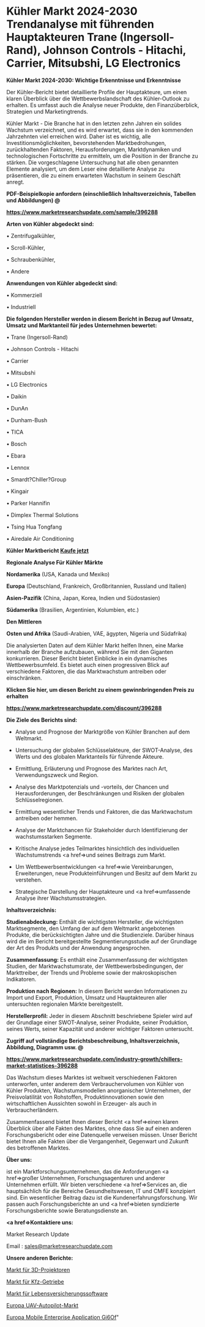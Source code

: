 # Kühler Markt 2024-2030 Trendanalyse mit führenden Hauptakteuren Trane (Ingersoll-Rand), Johnson Controls - Hitachi, Carrier, Mitsubshi, LG Electronics

<strong>Kühler Markt 2024-2030: Wichtige Erkenntnisse und Erkenntnisse</strong>

Der Kühler-Bericht bietet detaillierte Profile der Hauptakteure, um einen klaren Überblick über die Wettbewerbslandschaft des Kühler-Outlook zu erhalten. Es umfasst auch die Analyse neuer Produkte, den Finanzüberblick, Strategien und Marketingtrends.

Kühler Markt - Die Branche hat in den letzten zehn Jahren ein solides Wachstum verzeichnet, und es wird erwartet, dass sie in den kommenden Jahrzehnten viel erreichen wird. Daher ist es wichtig, alle Investitionsmöglichkeiten, bevorstehenden Marktbedrohungen, zurückhaltenden Faktoren, Herausforderungen, Marktdynamiken und technologischen Fortschritte zu ermitteln, um die Position in der Branche zu stärken. Die vorgeschlagene Untersuchung hat alle oben genannten Elemente analysiert, um dem Leser eine detaillierte Analyse zu präsentieren, die zu einem erwarteten Wachstum in seinem Geschäft anregt.



<strong><b>PDF-Beispielkopie anfordern (einschließlich Inhaltsverzeichnis, Tabellen und Abbildungen) @ </b></strong>

<strong><a href=https://www.marketresearchupdate.com/sample/396288>

<strong>https://www.marketresearchupdate.com/sample/396288</u></a></strong></strong>



<strong>Arten von Kühler abgedeckt sind:</strong>

• Zentrifugalkühler,

• Scroll-Kühler,

• Schraubenkühler,

• Andere



<strong>Anwendungen von Kühler abgedeckt sind:</strong>

• Kommerziell

• Industriell



<strong>Die folgenden Hersteller werden in diesem Bericht in Bezug auf Umsatz, Umsatz und Marktanteil für jedes Unternehmen bewertet:</strong>

• Trane (Ingersoll-Rand)

• Johnson Controls - Hitachi

• Carrier

• Mitsubshi

• LG Electronics

• Daikin

• DunAn

• Dunham-Bush

• TICA

• Bosch

• Ebara

• Lennox

• Smardt?Chiller?Group

• Kingair

• Parker Hannifin 

• Dimplex Thermal Solutions

• Tsing Hua Tongfang

• Airedale Air Conditioning



<strong>Kühler Marktbericht <a href=https://www.marketresearchupdate.com/buynow/396288>Kaufe jetzt</a></strong>



<strong>Regionale Analyse Für Kühler Märkte</strong>



<strong>Nordamerika</strong> (USA, Kanada und Mexiko)



<strong>Europa</strong> (Deutschland, Frankreich, Großbritannien, Russland und Italien)



<strong>Asien-Pazifik</strong> (China, Japan, Korea, Indien und Südostasien)



<strong>Südamerika</strong> (Brasilien, Argentinien, Kolumbien, etc.)



<strong>Den Mittleren</strong> 

<strong>Osten und Afrika</strong> (Saudi-Arabien, VAE, ägypten, Nigeria und Südafrika)

Die analysierten Daten auf dem Kühler Markt helfen Ihnen, eine Marke innerhalb der Branche aufzubauen, während Sie mit den Giganten konkurrieren. Dieser Bericht bietet Einblicke in ein dynamisches Wettbewerbsumfeld. Es bietet auch einen progressiven Blick auf verschiedene Faktoren, die das Marktwachstum antreiben oder einschränken.



<strong>Klicken Sie hier, um diesen Bericht zu einem gewinnbringenden Preis zu erhalten
</strong>

<strong><a href=https://www.marketresearchupdate.com/discount/396288>https://www.marketresearchupdate.com/discount/396288</b></u></strong></a>



<strong>Die Ziele des Berichts sind:</strong>

- Analyse und Prognose der Marktgröße von Kühler Branchen auf dem Weltmarkt.

- Untersuchung der globalen Schlüsselakteure, der SWOT-Analyse, des Werts und des globalen Marktanteils für führende Akteure.

- Ermittlung, Erläuterung und Prognose des Marktes nach Art, Verwendungszweck und Region.

- Analyse des Marktpotenzials und -vorteils, der Chancen und Herausforderungen, der Beschränkungen und Risiken der globalen Schlüsselregionen.

- Ermittlung wesentlicher Trends und Faktoren, die das Marktwachstum antreiben oder hemmen.

- Analyse der Marktchancen für Stakeholder durch Identifizierung der wachstumsstarken Segmente.

- Kritische Analyse jedes Teilmarktes hinsichtlich des individuellen Wachstumstrends <a href=>und</a> seines Beitrags zum Markt.

- Um Wettbewerbsentwicklungen <a href=>wie</a> Vereinbarungen, Erweiterungen, neue Produkteinführungen und Besitz auf dem Markt zu verstehen.

- Strategische Darstellung der Hauptakteure und <a href=>umfas</a>sende Analyse ihrer Wachstumsstrategien.



<strong>Inhaltsverzeichnis:</strong>



<strong>Studienabdeckung:</strong> Enthält die wichtigsten Hersteller, die wichtigsten Marktsegmente, den Umfang der auf dem Weltmarkt angebotenen Produkte, die berücksichtigten Jahre und die Studienziele. Darüber hinaus wird die im Bericht bereitgestellte Segmentierungsstudie auf der Grundlage der Art des Produkts und der Anwendung angesprochen.



<strong>Zusammenfassung:</strong> Es enthält eine Zusammenfassung der wichtigsten Studien, der Marktwachstumsrate, der Wettbewerbsbedingungen, der Markttreiber, der Trends und Probleme sowie der makroskopischen Indikatoren.



<strong>Produktion nach Regionen:</strong> In diesem Bericht werden Informationen zu Import und Export, Produktion, Umsatz und Hauptakteuren aller untersuchten regionalen Märkte bereitgestellt.



<strong>Herstellerprofil:</strong> Jeder in diesem Abschnitt beschriebene Spieler wird auf der Grundlage einer SWOT-Analyse, seiner Produkte, seiner Produktion, seines Werts, seiner Kapazität und anderer wichtiger Faktoren untersucht.



<strong><b>Zugriff auf vollständige Berichtsbeschreibung, Inhaltsverzeichnis, Abbildung, Diagramm usw. @ </b></strong>

<strong><a href=https://www.marketresearchupdate.com/industry-growth/chillers-market-statistices-396288>https://www.marketresearchupdate.com/industry-growth/chillers-market-statistices-396288</a></strong>

Das Wachstum dieses Marktes ist weltweit verschiedenen Faktoren unterworfen, unter anderem dem Verbrauchervolumen von Kühler von Kühler Produkten, Wachstumsmodellen anorganischer Unternehmen, der Preisvolatilität von Rohstoffen, Produktinnovationen sowie den wirtschaftlichen Aussichten sowohl in Erzeuger- als auch in Verbraucherländern.

Zusammenfassend bietet Ihnen dieser Bericht <a href=>einen</a> klaren Überblick über alle Fakten des Marktes, ohne dass Sie auf einen anderen Forschungsbericht oder eine Datenquelle verweisen müssen. Unser Bericht bietet Ihnen alle Fakten über die Vergangenheit, Gegenwart und Zukunft des betroffenen Marktes.



<strong>Über uns:</strong>

 ist ein Marktforschungsunternehmen, das die Anforderungen <a href=>großer</a> Unternehmen, Forschungsagenturen und anderer Unternehmen erfüllt. Wir bieten verschiedene <a href=>Services</a> an, die hauptsächlich für die Bereiche Gesundheitswesen, IT und CMFE konzipiert sind. Ein wesentlicher Beitrag dazu ist die Kundenerfahrungsforschung. Wir passen auch Forschungsberichte an und <a href=>bieten</a> syndizierte Forschungsberichte sowie Beratungsdienste an.



<strong><a href=>Kontaktiere uns:</a></strong>

Market Research Update

Email : sales@marketresearchupdate.com



<strong>Unsere anderen Berichte:</strong>

<a href=https://www.linkedin.com/pulse/3d-projector-market-growth-possibilities-analysis>Markt für 3D-Projektoren</a>

<a href=https://www.linkedin.com/pulse/automotive-gears-market-outlooks-2023-size-shares>Markt für Kfz-Getriebe</a>

<a href=https://www.linkedin.com/pulse/life-insurance-software-market-2023-remarking>Markt für Lebensversicherungssoftware</a>

<a href=https://www.linkedin.com/pulse/europe-uav-autopilot-market-2023-data-analysis-brief-review>Europa UAV-Autopilot-Markt</a>

<a href=https://www.linkedin.com/pulse/europe-mobile-enterprise-application-gi6of/>Europa Mobile Enterprise Application Gi6Of</a>"
